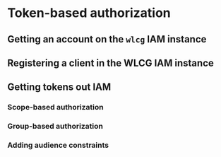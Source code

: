 # Token-based authorization

## Getting an account on the `wlcg` IAM instance

## Registering a client in the WLCG IAM instance

## Getting tokens out IAM

### Scope-based authorization

### Group-based authorization

### Adding audience constraints
